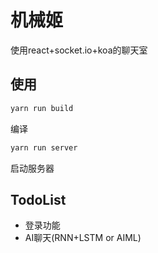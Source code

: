 # 机械姬

使用react+socket.io+koa的聊天室

## 使用
```js
yarn run build
```
编译

```js
yarn run server
```
启动服务器

## TodoList
- 登录功能
- AI聊天(RNN+LSTM or AIML)